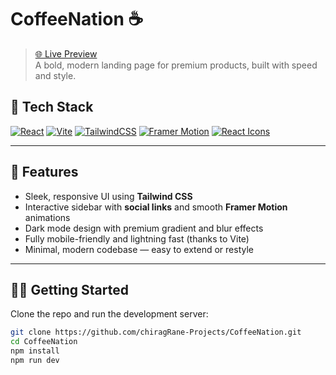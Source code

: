 # CoffeeNation ☕

> [🌐 Live Preview](https://coffeenation.netlify.app/)  
> A bold, modern landing page for premium products, built with speed and style.

## 🧱 Tech Stack

[![React](https://img.shields.io/badge/-React-61DAFB?style=for-the-badge&logo=react&logoColor=black)](https://reactjs.org/)
[![Vite](https://img.shields.io/badge/-Vite-646CFF?style=for-the-badge&logo=vite&logoColor=white)](https://vitejs.dev/)
[![TailwindCSS](https://img.shields.io/badge/-TailwindCSS-38B2AC?style=for-the-badge&logo=tailwind-css&logoColor=white)](https://tailwindcss.com/)
[![Framer Motion](https://img.shields.io/badge/-Framer%20Motion-EF476F?style=for-the-badge&logo=framer&logoColor=white)](https://www.framer.com/motion/)
[![React Icons](https://img.shields.io/badge/-React%20Icons-61DAFB?style=for-the-badge&logo=react&logoColor=white)](https://react-icons.github.io/react-icons/)

---

## 🚀 Features

- Sleek, responsive UI using **Tailwind CSS**
- Interactive sidebar with **social links** and smooth **Framer Motion** animations
- Dark mode design with premium gradient and blur effects
- Fully mobile-friendly and lightning fast (thanks to Vite)
- Minimal, modern codebase — easy to extend or restyle

---

## 🧑‍💻 Getting Started

Clone the repo and run the development server:

```bash
git clone https://github.com/chiragRane-Projects/CoffeeNation.git
cd CoffeeNation
npm install
npm run dev
